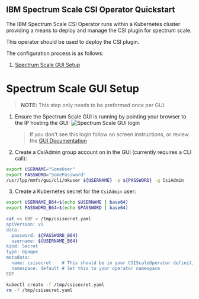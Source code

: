 IBM Spectrum Scale CSI Operator Quickstart
------------------------------------------

The IBM Spectrum Scale CSI Operator runs within a Kubernetes cluster providing a means to 
deploy and manage the CSI plugin for spectrum scale.

This operator should be used to deploy the CSI plugin.

The configuration process is as follows:

1. [Spectrum Scale GUI Setup](#spectrum-scale-gui-setup)

Spectrum Scale GUI Setup 
========================
> **NOTE:** This step only needs to be preformed once per GUI.

1. Ensure the Spectrum Scale GUI is running by pointing your browser to the IP hosting the GUI:
    ![Spectrum Scale GUI login](https://user-images.githubusercontent.com/1195452/67230992-6d2d9700-f40c-11e9-96d5-3f0e5bcb2d9a.png)
    > If you don't see this login follow on screen instructions, or review the [GUI Documentation](https://www.ibm.com/support/knowledgecenter/en/STXKQY_5.0.3/com.ibm.spectrum.scale.v5r03.doc/bl1ins_quickrefforgui.htm)


2. Create a CsiAdmin group account on in the GUI (currently requires a CLI call):
  ``` bash
  export USERNAME="SomeUser"
  export PASSWORD="SomePassword"
  /usr/lpp/mmfs/gui/cli/mkuser ${USERNAME} -p ${PASSWORD} -g CsiAdmin
  ```

3. Create a Kubernetes secret for the `CsiAdmin` user:
  ``` bash
  export USERNAME_B64=$(echo $USERNAME | base64)
  export PASSWORD_B64=$(echo $PASSWORD | base64)
    
  cat << EOF > /tmp/csisecret.yaml
  apiVersion: v1
  data:
    password: ${PASSWORD_B64}
    username: ${USERNAME_B64}
  kind: Secret
  type: Opaque
  metadata:
    name: csisecret    # This should be in your CSIScaleOperator definition
    namespace: default # Set this to your operator namespace
  EOF
  
  kubectl create -f /tmp/csisecret.yaml
  rm -f /tmp/csisecret.yaml
  
  ```
